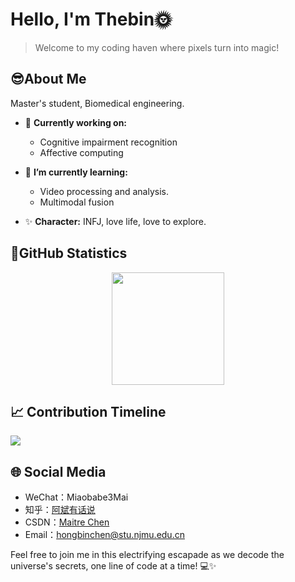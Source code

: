 # Hello, I'm Thebin🌞 
> Welcome to my coding haven where pixels turn into magic!
>




</div>

## 😎About Me

Master's student, Biomedical engineering.

- 🔭 **Currently working on:** 
  - Cognitive impairment recognition
  - Affective computing

- 🌱 **I’m currently learning:**
  - Video processing and analysis.
  - Multimodal fusion

- ✨ **Character:** INFJ, love life, love to explore.

## 📓GitHub Statistics

<div align="center">
  <img height="180em" src="https://github-readme-stats.vercel.app/api?username=MaitreChen&show_icons=true&theme=radical&include_all_commits=true&count_private=true"/>
</div>

## 📈 Contribution Timeline
![](https://github-readme-activity-graph.vercel.app/graph?username=MaitreChen&theme=dracula)

## 🌐 Social Media

* WeChat：Miaobabe3Mai
* 知乎：[阿斌有话说](https://www.zhihu.com/people/a-bin-10-6)
* CSDN：[Maitre Chen](https://blog.csdn.net/m0_57055443?spm=1010.2135.3001.5343)
* Email：hongbinchen@stu.njmu.edu.cn



Feel free to join me in this electrifying escapade as we decode the universe's secrets, one line of code at a time! 💻✨
